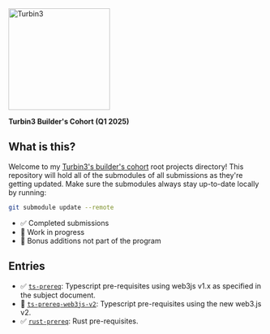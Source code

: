 <img src="https://turbin3.com/turbine-logo-text.svg" alt="Turbin3" width="200">

**Turbin3 Builder's Cohort (Q1 2025)**

## What is this?
Welcome to my [Turbin3's builder's cohort](https://turbin3.com/) root projects directory! This repository will hold all of the submodules of all submissions as they're getting updated.
Make sure the submodules always stay up-to-date locally by running:

```bash
git submodule update --remote
```

- ✅ Completed submissions
- 🚧 Work in progress
- 🦄 Bonus additions not part of the program

## Entries
- ✅ [`ts-prereq`](https://github.com/alaazorkane/turbin-ts-prereq): Typescript pre-requisites using web3js v1.x as specified in the subject document.
- 🦄 [`ts-prereq-web3js-v2`](https://github.com/alaazorkane/turbin3-ts-prereq-v2): Typescript pre-requisites using the new web3.js v2.
- ✅ [`rust-prereq`](https://github.com/alaazorkane/turbin3-rust-prereq): Rust pre-requisites.
